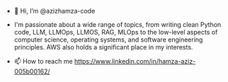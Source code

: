 - 👋 Hi, I’m @azizhamza-code
- I'm passionate about a wide range of topics, from writing clean Python code, LLM, LLMOps, LLMOS, RAG, MLOps to the low-level aspects of computer science, operating systems, and software engineering principles. AWS also holds a significant place in my interests.

- 📫 How to reach me https://www.linkedin.com/in/hamza-aziz-005b00162/

<!---
azizhamza-code/azizhamza-code is a ✨ special ✨ repository because its `README.md` (this file) appears on your GitHub profile.
You can click the Preview link to take a look at your changes.
--->
